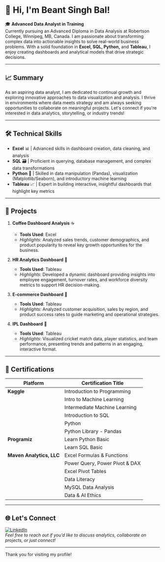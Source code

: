 # 👋 Hi, I'm Beant Singh Bal!

🎓 **Advanced Data Analyst in Training**  
Currently pursuing an Advanced Diploma in Data Analysis at Robertson College, Winnipeg, MB, Canada. I am passionate about transforming complex data into actionable insights to solve real-world business problems. With a solid foundation in **Excel, SQL, Python,** and **Tableau**, I enjoy creating dashboards and analytical models that drive strategic decisions.

---

## 📈 Summary

As an aspiring data analyst, I am dedicated to continual growth and exploring innovative approaches to data visualization and analysis. I thrive in environments where data meets strategy and am always seeking opportunities to collaborate on meaningful projects. Let's connect if you're interested in data analytics, storytelling, or industry trends!

---

## 🛠️ Technical Skills

- **Excel** 📊 | Advanced skills in dashboard creation, data cleaning, and analysis
- **SQL** 🗃️ | Proficient in querying, database management, and complex data transformations
- **Python** 🐍 | Skilled in data manipulation (Pandas), visualization (Matplotlib/Seaborn), and introductory machine learning
- **Tableau** 📈 | Expert in building interactive, insightful dashboards that highlight key metrics

---

## 💼 Projects

1. **Coffee Dashboard Analysis** ☕  
   - **Tools Used**: Excel  
   - *Highlights*: Analyzed sales trends, customer demographics, and product popularity to reveal key growth opportunities for the business.

2. **HR Analytics Dashboard** 💼  
   - **Tools Used**: Tableau  
   - *Highlights*: Developed a dynamic dashboard providing insights into employee engagement, turnover rates, and workforce diversity metrics to support HR decision-making.

3. **E-commerce Dashboard** 🛒  
   - **Tools Used**: Tableau  
   - *Highlights*: Analyzed customer acquisition, sales by region, and product success rates to guide marketing and operational strategies.

4. **IPL Dashboard** 🏏  
   - **Tools Used**: Tableau  
   - *Highlights*: Visualized cricket match data, player statistics, and team performance, presenting trends and patterns in an engaging, interactive format.

---

## 📜 Certifications

| **Platform**          | **Certification Title**                  |
|-----------------------|------------------------------------------|
| **Kaggle**            | Introduction to Programming              |
|                       | Intro to Machine Learning                |
|                       | Intermediate Machine Learning            |
|                       | Introduction to SQL                      |
|                       | Python                                   |
|                       | Python Library - Pandas                  |
| **Programiz**         | Learn Python Basic                       |
|                       | Learn SQL Basic                          |
| **Maven Analytics, LLC** | Excel Formulas & Functions          |
|                       | Power Query, Power Pivot & DAX           |
|                       | Excel Pivot Tables                       |
|                       | Data Literacy                            |
|                       | MySQL Data Analysis                      |
|                       | Data & AI Ethics                         |

---

## 🌐 Let's Connect

[![LinkedIn](https://img.shields.io/badge/LinkedIn-Connect-blue?logo=linkedin&logoColor=white)](https://www.linkedin.com/in/beantsinghbal)  
*Feel free to reach out if you’d like to discuss analytics, collaborate on projects, or just connect!*

---

Thank you for visiting my profile!
